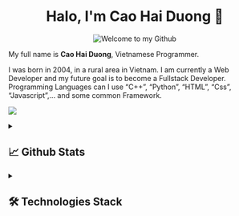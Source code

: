 <h1 align="center">Halo, I'm Cao Hai Duong 👋</h1>
<p align="center">
  <img src="https://readme-typing-svg.demolab.com?font=Fira+Code&size=23&pause=1000&color=F81C54&background=FFFFFF00&center=true&vCenter=true&width=670&height=70&lines=Welcome+to+my+Github+Profile;Web+Developer;Always learning new things" alt="Welcome to my Github">
</p>
<!-- About me -->
<p>My full name is <b>Cao Hai Duong</b>, Vietnamese Programmer. </p>
<p>I was born in 2004, in a rural area in Vietnam. I am currently a Web Developer and my future goal is to become a Fullstack Developer. Programming Languages can I use “C++”, “Python”, “HTML”, “Css”, “Javascript”,... and some common Framework. </p>

[![](https://visitcount.itsvg.in/api?id=haiduong004&icon=2&color=10)](https://visitcount.itsvg.in)

<!-- Github Stats-->
<details>
	<summary><h2>📈 Github Stats</h2></summary>
	<!-- https://github.com/haiduongg/github-readme-stats -->

<h3>🔥 Streak Stats</h3>
<a href="https://github.com/haiduongg/github-readme-stats"><image src="https://streak-stats.demolab.com?user=haiduongg&theme=dracula&hide_border=true"/></a>

<b>P/s:</b> <a href="https://github.com/haiduongg/github-readme-stats">My github stats</a>

<h3>⚡ GitHub Profile Stats</h3>

<a href="https://github.com/haiduongg/github-readme-stats"><image src="https://github-readme-stats.vercel.app/api?username=haiduongg&theme=dracula&hide_border=true&show_icons=true&include_all_commits=true&count_private=true" height="185px"/></a>
<a><image src="https://github-readme-stats.vercel.app/api/top-langs/?username=haiduongg&hide_progress=true&theme=dracula&hide_border=true&langs_count=8" height="185px"/></a>

<b>Note:</b> Top languages is only a metric of the languages my public code consists of

<a href="https://github.com/haiduongg/github-readme-stats"><image src="https://github-readme-activity-graph.vercel.app/graph/?username=haiduongg&bg_color=1F222E&color=F8D866&line=F85D7F&point=FFFFFF&hide_border=true"/></a>
</details>
<!-- Keep track all technology I used to-->
<details>
	<summary><h2>🛠️ Technologies Stack</h2></summary>
	<!-- Some badges are from https://github.com/Ileriayo/markdown-badges -->

<h3>🚀 Programming and Markup Languages</h3>

<p>
   	<a src=""><image src="https://img.shields.io/badge/Markdown-000000?style=for-the-badge&logo=markdown&logoColor=white"/></a>
   	<a src=""><image src="https://img.shields.io/badge/Shell_Script-121011?style=for-the-badge&logo=gnu-bash&logoColor=white"/></a>
   	<a src=""><image src="https://img.shields.io/badge/C-00599C?style=for-the-badge&logo=c&logoColor=white"/></a>
   	<a src=""><image src="https://img.shields.io/badge/C%2B%2B-00599C?style=for-the-badge&logo=c%2B%2B&logoColor=white"/></a>
   	<a src=""><image src="https://img.shields.io/badge/TypeScript-007ACC?style=for-the-badge&logo=typescript&logoColor=white"/></a>
   	<a src=""><image src="https://img.shields.io/badge/HTML-239120?style=for-the-badge&logo=html5&logoColor=white"/></a>
   	<a src=""><image src="https://img.shields.io/badge/Sass-CC6699?style=for-the-badge&logo=sass&logoColor=white"/></a>
   	<a src=""><image src="https://img.shields.io/badge/JavaScript-F7DF1E?style=for-the-badge&logo=javascript&logoColor=black"/></a>
   	<a src=""><image src="https://img.shields.io/badge/Node.js-43853D?style=for-the-badge&logo=node.js&logoColor=white"/></a>
   	<a src=""><image src="https://img.shields.io/badge/Python-3776AB?style=for-the-badge&logo=python&logoColor=white"/></a>

</p>

<h3>🧰 Frameworks and Libraries</h3>

<p>
   	<a src=""><image src="https://img.shields.io/badge/Angular-DD0031?style=for-the-badge&logo=angular&logoColor=white"/></a>
   	<a src=""><image src="https://img.shields.io/badge/Express.js-404D59?style=for-the-badge"/></a>
   	<a src=""><image src="https://img.shields.io/badge/sequelize-323330?style=for-the-badge&logo=sequelize&logoColor=blue"/></a>
   	<a src=""><image src="https://img.shields.io/badge/json%20web%20tokens-323330?style=for-the-badge&logo=json-web-tokens&logoColor=pink"/></a>
   	<a src=""><image src="https://img.shields.io/badge/React-20232A?style=for-the-badge&logo=react&logoColor=61DAFB"/></a>
   	<a src=""><image src="https://img.shields.io/badge/React_Native-20232A?style=for-the-badge&logo=react&logoColor=61DAFB"/></a>
   	<a src=""><image src="https://img.shields.io/badge/Redux-593D88?style=for-the-badge&logo=redux&logoColor=white"/></a>
   	<a src=""><image src="https://img.shields.io/badge/Laravel-FF2D20?style=for-the-badge&logo=laravel&logoColor=white"/></a>
   	<a src=""><image src="https://img.shields.io/badge/Svelte-4A4A55?style=for-the-badge&logo=svelte&logoColor=FF3E00"/></a>
   	<a src=""><image src="https://img.shields.io/badge/Vue.js-35495E?style=for-the-badge&logo=vue.js&logoColor=4FC08D"/></a>
   	<a src=""><image src="https://img.shields.io/badge/Tailwind_CSS-38B2AC?style=for-the-badge&logo=tailwind-css&logoColor=white"/></a>
   	<a src=""><image src="https://img.shields.io/badge/jQuery-0769AD?style=for-the-badge&logo=jquery&logoColor=white"/></a>

</p>

<h3>☁ Hosting/Cloud</h3>

<p>
	<a src=""><image src="https://img.shields.io/badge/Netlify-00C7B7?style=for-the-badge&logo=netlify&logoColor=white"/></a>
	<a src=""><image src="https://img.shields.io/badge/Vercel-000000?style=for-the-badge&logo=vercel&logoColor=white"/></a>
	<a src=""><image src="https://img.shields.io/badge/Google_Cloud-4285F4?style=for-the-badge&logo=google-cloud&logoColor=white"/></a>
	<a src=""><image src="https://img.shields.io/badge/Cloudflare-F38020?style=for-the-badge&logo=Cloudflare&logoColor=white"/></a>
	<a src=""><image src="https://img.shields.io/badge/Digital_Ocean-0080FF?style=for-the-badge&logo=DigitalOcean&logoColor=white"/></a>
	<a src=""><image src="https://img.shields.io/badge/upcloud-7B00FF?style=for-the-badge&logo=upcloud&logoColor=white"/></a>
	<a src=""><image src="https://img.shields.io/badge/microsoft%20azure-0089D6?style=for-the-badge&logo=microsoft-azure&logoColor=white"/></a>
	<a src=""><image src="https://img.shields.io/badge/Nextcloud-0082C9?style=for-the-badge&logo=Nextcloud&logoColor=white"/></a>
</p>

<h3>🖍 Design</h3>

<p>
	<a src=""><image src="https://img.shields.io/badge/Figma-F24E1E?style=for-the-badge&logo=figma&logoColor=white"/></a>
	<a src=""><image src="https://img.shields.io/badge/Canva-%2300C4CC.svg?&style=for-the-badge&logo=Canva&logoColor=white"/></a>
	<a src=""><image src="https://img.shields.io/badge/Adobe%20Creative%20Cloud-DA1F26?style=for-the-badge&logo=Adobe%20Creative%20Cloud&logoColor=white"/></a>
	<a src=""><image src="https://img.shields.io/badge/Adobe%20after%20affects-CF96FD?style=for-the-badge&logo=Adobe%20after%20effects&logoColor=393665"/></a>
	<a src=""><image src="https://img.shields.io/badge/Adobe%20Illustrator-FF9A00?style=for-the-badge&logo=adobe%20illustrator&logoColor=white"/></a>
	<a src=""><image src="https://img.shields.io/badge/Adobe%20InDesign-FF3366?style=for-the-badge&logo=Adobe%20InDesign&logoColor=white"/></a>
	<a src=""><image src="https://img.shields.io/badge/Adobe%20Lightroom-31A8FF?style=for-the-badge&logo=Adobe%20Lightroom&logoColor=white"/></a>
	<a src=""><image src="https://img.shields.io/badge/Adobe%20Photoshop-31A8FF?style=for-the-badge&logo=Adobe%20Photoshop&logoColor=black"/></a>
	<a src=""><image src="https://img.shields.io/badge/Adobe%20Premiere%20Pro-9999FF?style=for-the-badge&logo=Adobe%20Premiere%20Pro&logoColor=white"/></a>
	<a src=""><image src="https://img.shields.io/badge/Adobe%20XD-470137?style=for-the-badge&logo=Adobe%20XD&logoColor=#FF61F6"/></a>
	<a src=""><image src="https://img.shields.io/badge/Canva-%2300C4CC.svg?&style=for-the-badge&logo=Canva&logoColor=white"/></a>
	<a src=""><image src="https://img.shields.io/badge/Sketch-FFB387?style=for-the-badge&logo=sketch&logoColor=black"/></a>
	<a src=""><image src="https://img.shields.io/badge/semantic%20ui%20react-35BDB2?style=for-the-badge&logo=semanticuireact&logoColor=white"/></a>
	
</p>

<h3>💾 Database</h3>

<p>	
	<a src=""><image src="https://img.shields.io/badge/MongoDB-4EA94B?style=for-the-badge&logo=mongodb&logoColor=white"/></a>
	<a src=""><image src="https://img.shields.io/badge/mysql-%2300f.svg?style=for-the-badge&logo=mysql&logoColor=white"/></a>
	<a src=""><image src="https://img.shields.io/badge/postgres-%23316192.svg?style=for-the-badge&logo=postgresql&logoColor=white"/></a>
	<a src=""><image src="https://img.shields.io/badge/Amazon%20DynamoDB-4053D6?style=for-the-badge&logo=Amazon%20DynamoDB&logoColor=white"/></a>
	<a src=""><image src="https://img.shields.io/badge/MariaDB-003545?style=for-the-badge&logo=mariadb&logoColor=white"/></a>
	<a src=""><image src="https://img.shields.io/badge/Microsoft%20SQL%20Server-CC2927?style=for-the-badge&logo=microsoft%20sql%20server&logoColor=white"/></a>
	<a src=""><image src="https://img.shields.io/badge/rabbitmq-%23FF6600.svg?&style=for-the-badge&logo=rabbitmq&logoColor=white"/></a>
</p>

<h3>💻 OS</h3>

<p>
	<a src=""><image src="https://img.shields.io/badge/iOS-000000?style=for-the-badge&logo=ios&logoColor=white"/></a>
	<a src=""><image src="https://img.shields.io/badge/Android-3DDC84?style=for-the-badge&logo=android&logoColor=white"/></a>
	<a src=""><image src="https://img.shields.io/badge/Linux-FCC624?style=for-the-badge&logo=linux&logoColor=black"/></a>
	<a src=""><image src="https://img.shields.io/badge/Ubuntu-E95420?style=for-the-badge&logo=ubuntu&logoColor=white"/></a>
	<a src=""><image src="https://img.shields.io/badge/Linux_Mint-87CF3E?style=for-the-badge&logo=linux-mint&logoColor=white"/></a>
	<a src=""><image src="https://img.shields.io/badge/Alpine_Linux-0D597F?style=for-the-badge&logo=alpine-linux&logoColor=white"/></a>
	<a src=""><image src="https://img.shields.io/badge/Arch_Linux-1793D1?style=for-the-badge&logo=arch-linux&logoColor=white"/></a>
	<a src=""><image src="https://img.shields.io/badge/Artix_Linux-10A0CC?style=for-the-badge&logo=artix-linux&logoColor=white"/></a>
	<a src=""><image src="https://img.shields.io/badge/Cent%20OS-262577?style=for-the-badge&logo=CentOS&logoColor=white"/></a>
	<a src=""><image src="https://img.shields.io/badge/Cent%20OS-262577?style=for-the-badge&logo=CentOS&logoColor=white"/></a>
	<a src=""><image src="https://img.shields.io/badge/Kali_Linux-557C94?style=for-the-badge&logo=kali-linux&logoColor=white"/></a>
	<a src=""><image src="https://img.shields.io/badge/Windows-0078D6?style=for-the-badge&logo=windows&logoColor=white"/></a>
	<a src=""><image src="https://img.shields.io/badge/mac%20os-000000?style=for-the-badge&logo=apple&logoColor=white"/></a>
</p>

<h3>💻 Software and Tools</h3>

<p>
	<a src=""><image src="https://img.shields.io/badge/Visual_Studio-5C2D91?style=for-the-badge&logo=visual%20studio&logoColor=white"/></a>
	<a src=""><image src="https://img.shields.io/badge/Visual_Studio_Code-0078D4?style=for-the-badge&logo=visual%20studio%20code&logoColor=white"/></a>
	<a src=""><image src="https://img.shields.io/badge/sublime_text-%23575757.svg?&style=for-the-badge&logo=sublime-text&logoColor=important"/></a>
	<a src=""><image src="https://img.shields.io/badge/NeoVim-%2357A143.svg?&style=for-the-badge&logo=neovim&logoColor=white"/></a>
	<a src=""><image src="https://img.shields.io/badge/VIM-%2311AB00.svg?&style=for-the-badge&logo=vim&logoColor=white"/></a>
	<a src=""><image src="https://img.shields.io/badge/Notepad++-90E59A.svg?style=for-the-badge&logo=notepad%2B%2B&logoColor=black"/></a>
	<a src=""><image src="https://img.shields.io/badge/Adobe%20Dreamweaver-072401?style=for-the-badge&logo=Adobe%20Dreamweaver&logoColor=34F400"/></a>
	<a src=""><image src="https://img.shields.io/badge/Android_Studio-3DDC84?style=for-the-badge&logo=android-studio&logoColor=white"/></a>
	<a src=""><image src="https://img.shields.io/badge/Atom-66595C?style=for-the-badge&logo=Atom&logoColor=white"/></a>
	<a src=""><image src="https://img.shields.io/badge/Colab-F9AB00?style=for-the-badge&logo=googlecolab&color=525252"/></a>
	<a src=""><image src="https://img.shields.io/badge/PyCharm-000000.svg?&style=for-the-badge&logo=PyCharm&logoColor=white"/></a>
	<a src=""><image src="https://img.shields.io/badge/Xcode-007ACC?style=for-the-badge&logo=Xcode&logoColor=white"/></a>
	<a src=""><image src="https://img.shields.io/badge/Editor%20Config-E0EFEF?style=for-the-badge&logo=editorconfig&logoColor=000"/></a>
	<a src=""><image src="https://img.shields.io/badge/Google%20Sheets-34A853?style=for-the-badge&logo=google-sheets&logoColor=white"/></a>
	<a src=""><image src="https://img.shields.io/badge/LibreOffice-18A303?style=for-the-badge&logo=LibreOffice&logoColor=white"/></a>
	<a src=""><image src="https://img.shields.io/badge/Microsoft_Office-D83B01?style=for-the-badge&logo=microsoft-office&logoColor=white"/></a>
	<a src=""><image src="https://img.shields.io/badge/Microsoft_Access-A4373A?style=for-the-badge&logo=microsoft-access&logoColor=white"/></a>
	<a src=""><image src="https://img.shields.io/badge/Microsoft_PowerPoint-B7472A?style=for-the-badge&logo=microsoft-powerpoint&logoColor=white"/></a>
	<a src=""><image src="https://img.shields.io/badge/Microsoft_Word-2B579A?style=for-the-badge&logo=microsoft-word&logoColor=white"/></a>
	<a src=""><image src="https://img.shields.io/badge/Microsoft_SharePoint-0078D4?style=for-the-badge&logo=microsoft-sharepoint&logoColor=white"/></a>
	<a src=""><image src="https://img.shields.io/badge/Microsoft_SQL_Server-CC2927?style=for-the-badge&logo=microsoft-sql-server&logoColor=white"/></a>
	<a src=""><image src="https://img.shields.io/badge/Notion-000000?style=for-the-badge&logo=notion&logoColor=white"/></a>
	<a src=""><image src="https://img.shields.io/badge/Todoist-E44332?style=for-the-badge&logo=todoist&logoColor=white"/></a>
	<a src=""><image src="https://img.shields.io/badge/Trello-0052CC?style=for-the-badge&logo=trello&logoColor=white"/></a>
</p>
</details>
